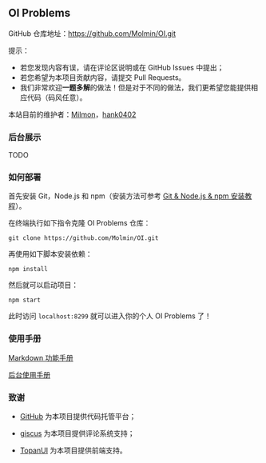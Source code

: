 ## OI Problems

GitHub 仓库地址：https://github.com/Molmin/OI.git

提示：

- 若您发现内容有误，请在评论区说明或在 GitHub Issues 中提出；
- 若您希望为本项目贡献内容，请提交 Pull Requests。
- 我们非常欢迎**一题多解**的做法！但是对于不同的做法，我们更希望您能提供相应代码（码风任意）。

本站目前的维护者：[Milmon](https://github.com/Molmin)，[hank0402](https://www.luogu.com.cn/user/482642)

### 后台展示

TODO

### 如何部署

首先安装 Git，Node.js 和 npm（安装方法可参考 [Git & Node.js & npm 安装教程]()）。

在终端执行如下指令克隆 OI Problems 仓库：

```shell
git clone https://github.com/Molmin/OI.git
```

再使用如下脚本安装依赖：

```shell
npm install
```

然后就可以启动项目：

```shell
npm start
```

此时访问 `localhost:8299` 就可以进入你的个人 OI Problems 了！

### 使用手册

[Markdown 功能手册]()

[后台使用手册]()

### 致谢

- [GitHub](https://github.com/) 为本项目提供代码托管平台；

- [giscus](https://giscus.app/) 为本项目提供评论系统支持；

- [TopanUI](https://github.com/topan-dev/TopanUI.git) 为本项目提供前端支持。